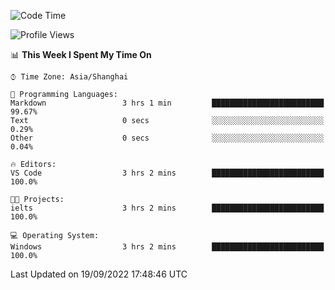 <!--START_SECTION:waka-->
![Code Time](http://img.shields.io/badge/Code%20Time-195%20hrs%2044%20mins-blue)

![Profile Views](http://img.shields.io/badge/Profile%20Views-0-blue)

📊 **This Week I Spent My Time On** 

```text
⌚︎ Time Zone: Asia/Shanghai

💬 Programming Languages: 
Markdown                 3 hrs 1 min         █████████████████████████   99.67% 
Text                     0 secs              ░░░░░░░░░░░░░░░░░░░░░░░░░   0.29% 
Other                    0 secs              ░░░░░░░░░░░░░░░░░░░░░░░░░   0.04%

🔥 Editors: 
VS Code                  3 hrs 2 mins        █████████████████████████   100.0%

🐱‍💻 Projects: 
ielts                    3 hrs 2 mins        █████████████████████████   100.0%

💻 Operating System: 
Windows                  3 hrs 2 mins        █████████████████████████   100.0%

```


 Last Updated on 19/09/2022 17:48:46 UTC
<!--END_SECTION:waka-->